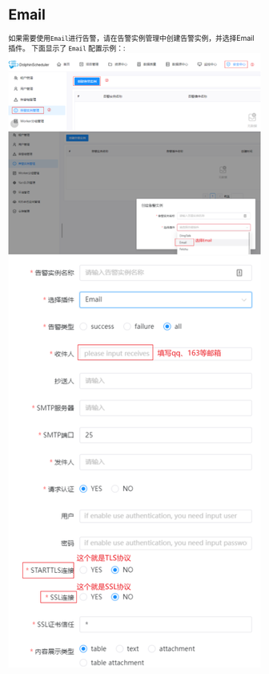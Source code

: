 # Email
如果需要使用`Email`进行告警，请在告警实例管理中创建告警实例，并选择Email插件。
下面显示了 `Email` 配置示例：:
![alert-email](../../../../img/alert/email-alter-setup1-zh.png)
![alert-email](../../../../img/alert/email-alter-setup2-zh.png)
![alert-email](../../../../img/alert/email-alter-setup3-zh.png)